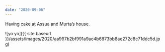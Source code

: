 ```yaml
---
date: "2020-09-06"
---
```


Having cake at Assua and Murta’s house.

![yo yo]({{ site.baseurl }}/assets/images/2020/aa997b2bf991a9ac4b6873bb8ae272c8c71ddc5d.jpg)
